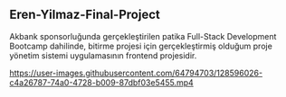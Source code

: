 ## Eren-Yilmaz-Final-Project

Akbank sponsorluğunda gerçekleştirilen patika Full-Stack Development Bootcamp dahilinde, bitirme projesi için gerçekleştirmiş olduğum proje yönetim sistemi uygulamasının frontend projesidir. 


https://user-images.githubusercontent.com/64794703/128596026-c4a26787-74a0-4728-b009-87dbf03e5455.mp4
